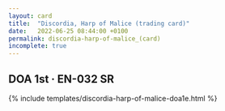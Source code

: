 ```yaml
---
layout: card
title:  "Discordia, Harp of Malice (trading card)"
date:   2022-06-25 08:44:00 +0100
permalink: discordia-harp-of-malice_(card)
incomplete: true
---
```


## DOA 1st &middot; EN-032 SR

{% include templates/discordia-harp-of-malice-doa1e.html %}
